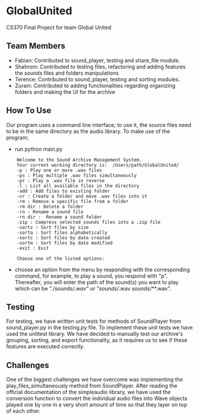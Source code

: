 # GlobalUnited
CS370 Final Project for team Global United
## Team Members
- Fabian: Contributed to sound_player, testing and share_file module.
- Shahrom: Contributed to testing files, refactoring and adding features the sounds files and folders manipulations
- Terence: Contributed to sound_player, testing and sorting modules.
- Zurain: Contributed to adding functionalities regarding organizing folders and making the UI for the archive

## How To Use
Our program uses a command line interface; to use it, the source files need to be in the same directory as the 
audio library. To make use of the program; 

- run python main.py
```
    Welcome to the Sound Archive Management System.
    Your current working directory is:  /Users/path/GlobalUnited/
    -p : Play one or more .wav files
    -ps : Play multiple .wav files simultaneously
    -pr : Play a .wav file in reverse
    -l : List all available files in the directory
    -add : Add files to existing folder
    -cr : Create a folder and move .wav files into it
    -rm : Remove a specific file from a folder
    -rm dir : Delete a folder
    -rn : Rename a sound file
    -rn dir :  Rename a sound folder
    -zip : Compress selected sounds files into a .zip file
    -sortz : Sort files by size
    -sorta : Sort files alphabetically
    -sortc : Sort files by date created
    -sortm : Sort files by date modified
    -exit : Exit

    Choose one of the listed options: 
```
- choose an option from the menu by responding with the corresponding command, for example, to play a sound, you respond with "p". Thereafter, you will enter the path of the sound(s) you want to play which can be "./sounds/*.wav" or "sounds/*.wav sounds/**.wav". 

## Testing
For testing, we have written unit tests for methods of SoundPlayer from sound_player.py in the testing.py file. To implement these unit tests we have used the unittest library. We have decided to manually test our archive's grouping, sorting, and export functionality, as it requires us to see if these features are executed correctly.

## Challenges
One of the biggest challenges we have overcome was implementing the play_files_simultaneously method from SoundPlayer. After reading the official documentation of the simpleaudio library, we have used the conversion function to convert the individual audio files into Wave objects played one by one in a very short amount of time so that they layer on top of each other.
